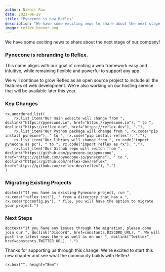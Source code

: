```yaml
---
author: Nikhil Rao
date: 2023-06-28
title: "Pynecone is now Reflex"
description: "We have some exciting news to share about the next stage of our company!"
image: reflex_banner.png
---
```


We have some exciting news to share about the next stage of our company!

### Pynecone is rebranding to Reflex.

This name aligns with our goal of creating a web framework easy and intuitive, while remaining flexible and powerful to support any app.

We will continue to grow Reflex as an open source project to include all the features of web development. We're also working on our hosting service that will be available later this year.

### Key Changes

```reflex
rx.unordered_list(
    rx.list_item("Our main website will change from ", doclink("https://pynecone.io", href="https://pynecone.io"), " to ", doclink("https://reflex.dev", href="https://reflex.dev"), "."),
    rx.list_item("Our Python package will change from ", rx.code("pip install pynecone"), " to ", rx.code("pip install reflex"), "."),
    rx.list_item("Our library will change from ", rx.code("import pynecone as pc"), " to ", rx.code("import reflex as rx"), "."),
    rx.list_item("Our Github repo will switch from ", doclink("https://github.com/pynecone-io/pynecone", href="https://github.com/pynecone-io/pynecone"), " to ", doclink("https://github.com/reflex-dev/reflex", href="https://github.com/reflex-dev/reflex"), ".")
)
```

### Migrating Existing Projects

```reflex
doctext("If you have an existing Pynecone project, run ", rx.code("reflex init"), " from a directory that has a ", rx.code("pcconfig.py"), " file, you will have the option to migrate your project.")
```

### Next Steps

```reflex
doctext("If you have any issues through the migration, please come join our ", doclink("Discord", href=constants.DISCORD_URL), ". We will post the latest news there as well as on our ", doclink("Twitter", href=constants.TWITTER_URL), ".")
```

Thanks for supporting us through this change. We're excited to start this new chapter and see what the community builds with Reflex!

```reflex
rx.box("", height="8em")
```
